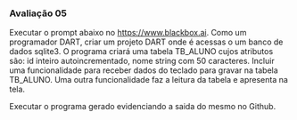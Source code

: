 <h3>Avaliação 05</h3>

Executar o prompt abaixo no https://www.blackbox.ai.
Como um programador DART, criar um projeto DART onde é acessas o um banco de dados sqlite3. O programa criará uma tabela TB_ALUNO cujos atributos são: id inteiro autoincrementado, nome string com 50 caracteres. Incluir uma funcionalidade para receber dados do teclado para gravar na tabela TB_ALUNO. Uma outra funcionalidade faz a leitura da tabela e apresenta na tela.


Executar o programa gerado evidenciando a saida do mesmo no Github.

